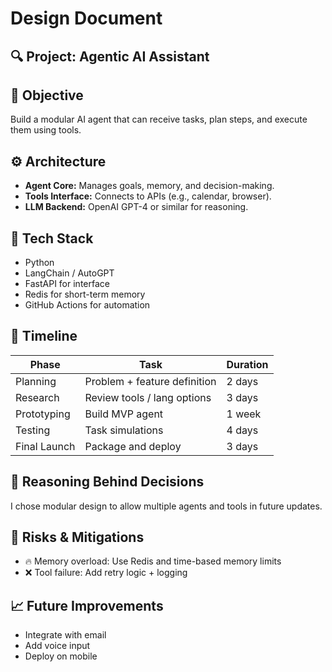 # Design Document

## 🔍 Project: Agentic AI Assistant

## 📌 Objective
Build a modular AI agent that can receive tasks, plan steps, and execute them using tools.

## ⚙️ Architecture
- **Agent Core:** Manages goals, memory, and decision-making.
- **Tools Interface:** Connects to APIs (e.g., calendar, browser).
- **LLM Backend:** OpenAI GPT-4 or similar for reasoning.

## 🧱 Tech Stack
- Python
- LangChain / AutoGPT
- FastAPI for interface
- Redis for short-term memory
- GitHub Actions for automation

## 📅 Timeline
| Phase         | Task                         | Duration    |
|---------------|------------------------------|-------------|
| Planning      | Problem + feature definition | 2 days      |
| Research      | Review tools / lang options  | 3 days      |
| Prototyping   | Build MVP agent              | 1 week      |
| Testing       | Task simulations             | 4 days      |
| Final Launch  | Package and deploy           | 3 days      |

## 🧠 Reasoning Behind Decisions
I chose modular design to allow multiple agents and tools in future updates.

## 🧪 Risks & Mitigations
- 🔥 Memory overload: Use Redis and time-based memory limits
- ❌ Tool failure: Add retry logic + logging

## 📈 Future Improvements
- Integrate with email
- Add voice input
- Deploy on mobile
